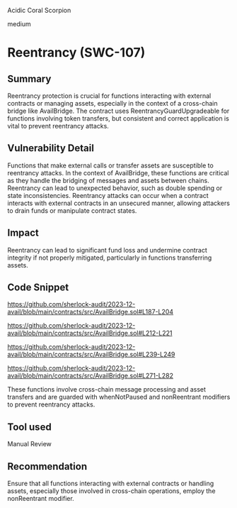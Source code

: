 Acidic Coral Scorpion

medium

# Reentrancy (SWC-107)

## Summary
Reentrancy protection is crucial for functions interacting with external contracts or managing assets, especially in the context of a cross-chain bridge like AvailBridge.
The contract uses ReentrancyGuardUpgradeable for functions involving token transfers, but consistent and correct application is vital to prevent reentrancy attacks.

## Vulnerability Detail
Functions that make external calls or transfer assets are susceptible to reentrancy attacks. In the context of AvailBridge, these functions are critical as they handle the bridging of messages and assets between chains. Reentrancy can lead to unexpected behavior, such as double spending or state inconsistencies.
Reentrancy attacks can occur when a contract interacts with external contracts in an unsecured manner, allowing attackers to drain funds or manipulate contract states.

## Impact
Reentrancy can lead to significant fund loss and undermine contract integrity if not properly mitigated, particularly in functions transferring assets.

## Code Snippet
https://github.com/sherlock-audit/2023-12-avail/blob/main/contracts/src/AvailBridge.sol#L187-L204

https://github.com/sherlock-audit/2023-12-avail/blob/main/contracts/src/AvailBridge.sol#L212-L221

https://github.com/sherlock-audit/2023-12-avail/blob/main/contracts/src/AvailBridge.sol#L239-L249

https://github.com/sherlock-audit/2023-12-avail/blob/main/contracts/src/AvailBridge.sol#L271-L282

These functions involve cross-chain message processing and asset transfers and are guarded with whenNotPaused and nonReentrant modifiers to prevent reentrancy attacks.
## Tool used

Manual Review

## Recommendation
Ensure that all functions interacting with external contracts or handling assets, especially those involved in cross-chain operations, employ the nonReentrant modifier. 